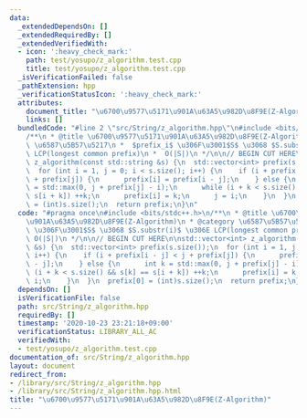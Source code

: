 ```yaml
---
data:
  _extendedDependsOn: []
  _extendedRequiredBy: []
  _extendedVerifiedWith:
  - icon: ':heavy_check_mark:'
    path: test/yosupo/z_algorithm.test.cpp
    title: test/yosupo/z_algorithm.test.cpp
  _isVerificationFailed: false
  _pathExtension: hpp
  _verificationStatusIcon: ':heavy_check_mark:'
  attributes:
    document_title: "\u6700\u9577\u5171\u901A\u63A5\u982D\u8F9E(Z-Algorithm)"
    links: []
  bundledCode: "#line 2 \"src/String/z_algorithm.hpp\"\n#include <bits/stdc++.h>\n\
    /**\n * @title \u6700\u9577\u5171\u901A\u63A5\u982D\u8F9E(Z-Algorithm)\n * @category\
    \ \u6587\u5B57\u5217\n *  $prefix_i$ \u306F\u3001$S$ \u3068 $S.substr(i)$ \u306E\
    \ LCP(longest common prefix)\n *  O(|S|)\n */\n\n// BEGIN CUT HERE\n\nstd::vector<int>\
    \ z_algorithm(const std::string &s) {\n  std::vector<int> prefix(s.size());\n\
    \  for (int i = 1, j = 0; i < s.size(); i++) {\n    if (i + prefix[i - j] < j\
    \ + prefix[j]) {\n      prefix[i] = prefix[i - j];\n    } else {\n      int k\
    \ = std::max(0, j + prefix[j] - i);\n      while (i + k < s.size() && s[k] ==\
    \ s[i + k]) ++k;\n      prefix[i] = k;\n      j = i;\n    }\n  }\n  prefix[0]\
    \ = (int)s.size();\n  return prefix;\n}\n"
  code: "#pragma once\n#include <bits/stdc++.h>\n/**\n * @title \u6700\u9577\u5171\
    \u901A\u63A5\u982D\u8F9E(Z-Algorithm)\n * @category \u6587\u5B57\u5217\n *  $prefix_i$\
    \ \u306F\u3001$S$ \u3068 $S.substr(i)$ \u306E LCP(longest common prefix)\n * \
    \ O(|S|)\n */\n\n// BEGIN CUT HERE\n\nstd::vector<int> z_algorithm(const std::string\
    \ &s) {\n  std::vector<int> prefix(s.size());\n  for (int i = 1, j = 0; i < s.size();\
    \ i++) {\n    if (i + prefix[i - j] < j + prefix[j]) {\n      prefix[i] = prefix[i\
    \ - j];\n    } else {\n      int k = std::max(0, j + prefix[j] - i);\n      while\
    \ (i + k < s.size() && s[k] == s[i + k]) ++k;\n      prefix[i] = k;\n      j =\
    \ i;\n    }\n  }\n  prefix[0] = (int)s.size();\n  return prefix;\n}"
  dependsOn: []
  isVerificationFile: false
  path: src/String/z_algorithm.hpp
  requiredBy: []
  timestamp: '2020-10-23 23:21:18+09:00'
  verificationStatus: LIBRARY_ALL_AC
  verifiedWith:
  - test/yosupo/z_algorithm.test.cpp
documentation_of: src/String/z_algorithm.hpp
layout: document
redirect_from:
- /library/src/String/z_algorithm.hpp
- /library/src/String/z_algorithm.hpp.html
title: "\u6700\u9577\u5171\u901A\u63A5\u982D\u8F9E(Z-Algorithm)"
---
```


